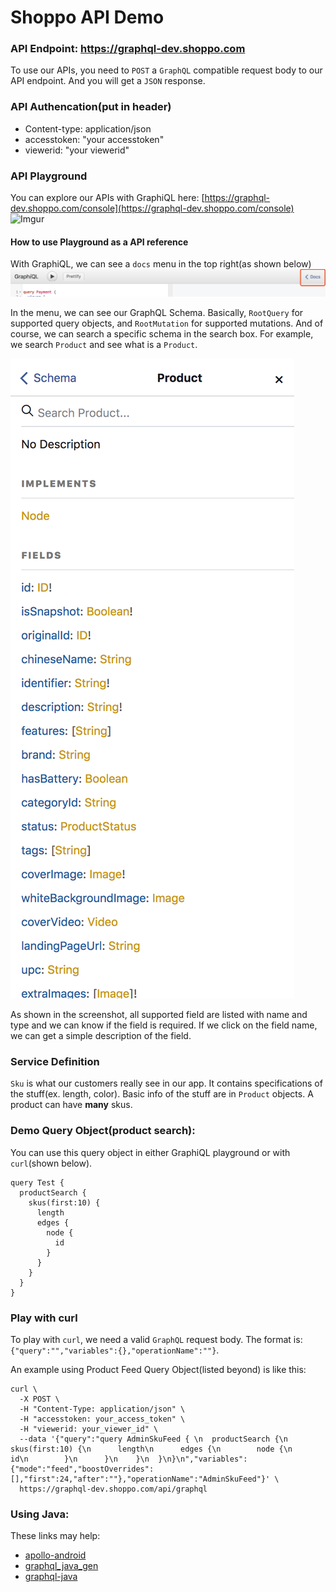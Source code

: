 # Shoppo API Demo

### API Endpoint: https://graphql-dev.shoppo.com
To use our APIs, you need to `POST` a `GraphQL` compatible request body to our API endpoint. And you will get a `JSON` response.

### API Authencation(put in header)
- Content-type: application/json
- accesstoken: "your accesstoken"
- viewerid: "your viewerid"

### API Playground
You can explore our APIs with GraphiQL here: [https://graphql-dev.shoppo.com/console](https://graphql-dev.shoppo.com/console)
![Imgur](https://i.imgur.com/zPnHrog.png)

#### How to use Playground as a API reference
With GraphiQL, we can see a `docs` menu in the top right(as shown below)
![GraphiQLDocs](./imgs/graphiql_docs.png)

In the menu, we can see our GraphQL Schema. Basically, `RootQuery` for supported query objects, and `RootMutation` for supported mutations. And of course, we can search a specific schema in the search box. For example, we search `Product` and see what is a `Product`.

![GraphiQLProduct](./imgs/graphiql_product.png)

As shown in the screenshot, all supported field are listed with name and type and we can know if the field is required. If we click on the field name, we can get a simple description of the field.

### Service Definition
`Sku` is what our customers really see in our app. It contains specifications of the stuff(ex. length, color). Basic info of the stuff are in `Product` objects. A product can have **many** skus.

### Demo Query Object(product search):

You can use this query object in either GraphiQL playground or with `curl`(shown below).

```
query Test {
  productSearch {
    skus(first:10) {
      length
      edges {
        node {
          id
        }
      }
    }
  }
}
```

### Play with curl

To play with `curl`, we need a valid `GraphQL` request body. The format is: `{"query":"","variables":{},"operationName":""}`.

An example using Product Feed Query Object(listed beyond) is like this:

```
curl \
  -X POST \
  -H "Content-Type: application/json" \
  -H "accesstoken: your_access_token" \
  -H "viewerid: your_viewer_id" \
  --data '{"query":"query AdminSkuFeed { \n  productSearch {\n    skus(first:10) {\n      length\n      edges {\n        node {\n          id\n        }\n      }\n    }\n  }\n}\n","variables":{"mode":"feed","boostOverrides":[],"first":24,"after":""},"operationName":"AdminSkuFeed"}' \
  https://graphql-dev.shoppo.com/api/graphql
```

### Using Java:

These links may help:

* [apollo-android](https://github.com/apollographql/apollo-android)
* [graphql_java_gen](https://github.com/Shopify/graphql_java_gen)
* [graphql-java](https://github.com/graphql-java/graphql-java)
